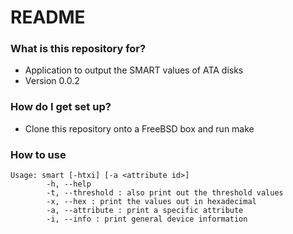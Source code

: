 # README #

### What is this repository for? ###

* Application to output the SMART values of ATA disks
* Version 0.0.2

### How do I get set up? ###

* Clone this repository onto a FreeBSD box and run make

### How to use
    Usage: smart [-htxi] [-a <attribute id>]
            -h, --help
            -t, --threshold : also print out the threshold values
            -x, --hex : print the values out in hexadecimal
            -a, --attribute : print a specific attribute
            -i, --info : print general device information
